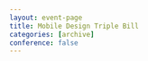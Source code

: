 ```yaml
---
layout: event-page
title: Mobile Design Triple Bill
categories: [archive]
conference: false
---
```





